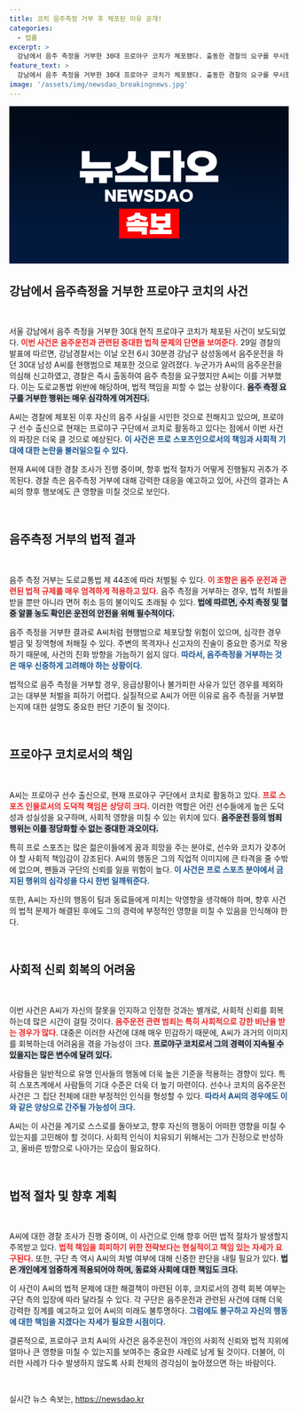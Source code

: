 ```yaml
---
title: 코치 음주측정 거부 후 체포된 이유 공개!
categories:
  - 법률
excerpt: >
  강남에서 음주 측정을 거부한 30대 프로야구 코치가 체포됐다. 출동한 경찰의 요구를 무시했지만, 이후 음주 사실을 시인하며 충격을 안겼다. 이 사건이 야구계에 어떤 파장을 일으킬지 주목된다!
feature_text: >
  강남에서 음주 측정을 거부한 30대 프로야구 코치가 체포됐다. 출동한 경찰의 요구를 무시했지만, 이후 음주 사실을 시인하며 충격을 안겼다. 이 사건이 야구계에 어떤 파장을 일으킬지 주목된다!
image: '/assets/img/newsdao_breakingnews.jpg'
---
```


<p><img src="/assets/img/newsdao_breakingnews.jpg" alt="firstkoreanews 속보" /></p>

<h2 data-ke-size="size26">강남에서 음주측정을 거부한 프로야구 코치의 사건</h2>

<p data-ke-size="size16">&nbsp;</p>

<p>서울 강남에서 음주 측정을 거부한 30대 현직 프로야구 코치가 체포된 사건이 보도되었다. <b><span style="color: #ee2323;">이번 사건은 음주운전과 관련된 중대한 법적 문제의 단면을 보여준다.</span></b> 29일 경찰의 발표에 따르면, 강남경찰서는 이날 오전 6시 30분경 강남구 삼성동에서 음주운전을 하던 30대 남성 A씨를 현행범으로 체포한 것으로 알려졌다. 누군가가 A씨의 음주운전을 의심해 신고하였고, 경찰은 즉시 출동하여 음주 측정을 요구했지만 A씨는 이를 거부했다. 이는 도로교통법 위반에 해당하며, 법적 책임을 피할 수 없는 상황이다. <b><span style="background-color: #21538527;">음주 측정 요구를 거부한 행위는 매우 심각하게 여겨진다.</span></b> </p>

<p>A씨는 경찰에 체포된 이후 자신의 음주 사실을 시인한 것으로 전해지고 있으며, 프로야구 선수 출신으로 현재는 프로야구 구단에서 코치로 활동하고 있다는 점에서 이번 사건의 파장은 더욱 클 것으로 예상된다. <b><span style="color: #1a5490;">이 사건은 프로 스포츠인으로서의 책임과 사회적 기대에 대한 논란을 불러일으킬 수 있다.</span></b> </p>

<p>현재 A씨에 대한 경찰 조사가 진행 중이며, 향후 법적 절차가 어떻게 진행될지 귀추가 주목된다. 경찰 측은 음주측정 거부에 대해 강력한 대응을 예고하고 있어, 사건의 결과는 A씨의 향후 행보에도 큰 영향을 미칠 것으로 보인다.</p>

<p data-ke-size="size16">&nbsp;</p>

<h2 data-ke-size="size26">음주측정 거부의 법적 결과</h2>

<p data-ke-size="size16">&nbsp;</p>

<p>음주 측정 거부는 도로교통법 제 44조에 따라 처벌될 수 있다. <b><span style="color: #ee2323;">이 조항은 음주 운전과 관련된 법적 규제를 매우 엄격하게 적용하고 있다.</span></b> 음주 측정을 거부하는 경우, 법적 처벌을 받을 뿐만 아니라 면허 취소 등의 불이익도 초래될 수 있다. <b><span style="background-color: #21538527;">법에 따르면, 수치 측정 및 혈중 알콜 농도 확인은 운전의 안전을 위해 필수적이다.</span></b> </p>

<p>음주 측정을 거부한 결과로 A씨처럼 현행범으로 체포당할 위험이 있으며, 심각한 경우 벌금 및 징역형에 처해질 수 있다. 주변의 목격자나 신고자의 진술이 중요한 증거로 작용하기 때문에, 사건의 진화 방향을 가늠하기 쉽지 않다. <b><span style="color: #1a5490;">따라서, 음주측정을 거부하는 것은 매우 신중하게 고려해야 하는 상황이다.</span></b> </p>

<p>법적으로 음주 측정을 거부할 경우, 응급상황이나 불가피한 사유가 있던 경우를 제외하고는 대부분 처벌을 피하기 어렵다. 실질적으로 A씨가 어떤 이유로 음주 측정을 거부했는지에 대한 설명도 중요한 판단 기준이 될 것이다.</p>

<p data-ke-size="size16">&nbsp;</p>

<h2 data-ke-size="size26">프로야구 코치로서의 책임</h2>

<p data-ke-size="size16">&nbsp;</p>

<p>A씨는 프로야구 선수 출신으로, 현재 프로야구 구단에서 코치로 활동하고 있다. <b><span style="color: #ee2323;">프로 스포츠 인물로서의 도덕적 책임은 상당히 크다.</span></b> 이러한 역할은 어린 선수들에게 높은 도덕성과 성실성을 요구하며, 사회적 영향을 미칠 수 있는 위치에 있다. <b><span style="background-color: #21538527;">음주운전 등의 범죄 행위는 이를 정당화할 수 없는 중대한 과오이다.</span></b> </p>

<p>특히 프로 스포츠는 많은 젊은이들에게 꿈과 희망을 주는 분야로, 선수와 코치가 갖추어야 할 사회적 책임감이 강조된다. A씨의 행동은 그의 직업적 이미지에 큰 타격을 줄 수밖에 없으며, 팬들과 구단의 신뢰를 잃을 위험이 높다. <b><span style="color: #1a5490;">이 사건은 프로 스포츠 분야에서 금지된 행위의 심각성을 다시 한번 일깨워준다.</span></b></p>

<p>또한, A씨는 자신의 행동이 팀과 동료들에게 미치는 악영향을 생각해야 하며, 향후 사건의 법적 문제가 해결된 후에도 그의 경력에 부정적인 영향을 미칠 수 있음을 인식해야 한다.</p>

<p data-ke-size="size16">&nbsp;</p>

<h2 data-ke-size="size26">사회적 신뢰 회복의 어려움</h2>

<p data-ke-size="size16">&nbsp;</p>

<p>이번 사건은 A씨가 자신의 잘못을 인지하고 인정한 것과는 별개로, 사회적 신뢰를 회복하는데 많은 시간이 걸릴 것이다. <b><span style="color: #ee2323;">음주운전 관련 범죄는 특히 사회적으로 강한 비난을 받는 경우가 많다.</span></b> 대중은 이러한 사건에 대해 매우 민감하기 때문에, A씨가 과거의 이미지를 회복하는데 어려움을 겪을 가능성이 크다. <b><span style="background-color: #21538527;">프로야구 코치로서 그의 경력이 지속될 수 있을지는 많은 변수에 달려 있다.</span></b> </p>

<p>사람들은 일반적으로 유명 인사들의 행동에 더욱 높은 기준을 적용하는 경향이 있다. 특히 스포츠계에서 사람들의 기대 수준은 더욱 더 높기 마련이다. 선수나 코치의 음주운전 사건은 그 집단 전체에 대한 부정적인 인식을 형성할 수 있다. <b><span style="color: #1a5490;">따라서 A씨의 경우에도 이와 같은 양상으로 간주될 가능성이 크다.</span></b></p>

<p>A씨는 이 사건을 계기로 스스로를 돌아보고, 향후 자신의 행동이 어떠한 영향을 미칠 수 있는지를 고민해야 할 것이다. 사회적 인식이 치유되기 위해서는 그가 진정으로 반성하고, 올바른 방향으로 나아가는 모습이 필요하다.</p>

<p data-ke-size="size16">&nbsp;</p>

<h2 data-ke-size="size26">법적 절차 및 향후 계획</h2>

<p data-ke-size="size16">&nbsp;</p>

<p>A씨에 대한 경찰 조사가 진행 중이며, 이 사건으로 인해 향후 어떤 법적 절차가 발생할지 주목받고 있다. <b><span style="color: #ee2323;">법적 책임을 회피하기 위한 전략보다는 현실적이고 책임 있는 자세가 요구된다.</span></b> 또한, 구단 측 역시 A씨의 처벌 여부에 대해 신중한 판단을 내릴 필요가 있다. <b><span style="background-color: #21538527;">법은 개인에게 엄중하게 적용되어야 하며, 동료와 사회에 대한 책임도 크다.</span></b> </p>

<p>이 사건이 A씨의 법적 문제에 대한 해결책이 마련된 이후, 코치로서의 경력 회복 여부는 구단 측의 입장에 따라 달라질 수 있다. 각 구단은 음주운전과 관련된 사건에 대해 더욱 강력한 징계를 예고하고 있어 A씨의 미래도 불투명하다. <b><span style="color: #1a5490;">그럼에도 불구하고 자신의 행동에 대한 책임을 지겠다는 자세가 필요한 시점이다.</span></b></p>

<p>결론적으로, 프로야구 코치 A씨의 사건은 음주운전이 개인의 사회적 신뢰와 법적 지위에 얼마나 큰 영향을 미칠 수 있는지를 보여주는 중요한 사례로 남게 될 것이다. 더불어, 이러한 사례가 다수 발생하지 않도록 사회 전체의 경각심이 높아졌으면 하는 바람이다. </p>

<p data-ke-size="size16">&nbsp;</p>
실시간 뉴스 속보는, <a href="https://newsdao.kr" rel="dofollow">https://newsdao.kr</a>



